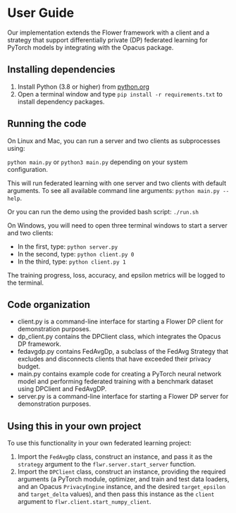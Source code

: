 # User Guide

Our implementation extends the Flower framework with a client and a strategy
that support differentially private (DP) federated learning for PyTorch models
by integrating with the Opacus package.

## Installing dependencies

1. Install Python (3.8 or higher) from [python.org](https://www.python.org/downloads/)
2. Open a terminal window and type `pip install -r requirements.txt` to install
   dependency packages.

## Running the code

On Linux and Mac, you can run a server and two clients as subprocesses using:

`python main.py` or `python3 main.py` depending on your system configuration.

This will run federated learning with one server and two clients with default
arguments. To see all available command line arguments: `python main.py --help`.

Or you can run the demo using the provided bash script: `./run.sh`

On Windows, you will need to open three terminal windows to start a server and
two clients:

- In the first, type: `python server.py`
- In the second, type: `python client.py 0`
- In the third, type: `python client.py 1`

The training progress, loss, accuracy, and epsilon metrics will be logged to the
terminal.

## Code organization

- client.py is a command-line interface for starting a Flower DP client for
  demonstration purposes.
- dp_client.py contains the DPClient class, which integrates the Opacus DP
  framework.
- fedavgdp.py contains FedAvgDp, a subclass of the FedAvg Strategy that excludes
  and disconnects clients that have exceeded their privacy budget.
- main.py contains example code for creating a PyTorch neural network model and
  performing federated training with a benchmark dataset using DPClient and
  FedAvgDP.
- server.py is a command-line interface for starting a Flower DP server for
  demonstration purposes.

## Using this in your own project

To use this functionality in your own federated learning project:

1. Import the `FedAvgDp` class, construct an instance, and pass it as the
  `strategy` argument to the `flwr.server.start_server` function.
2. Import the `DPClient` class, construct an instance, providing the required
   arguments (a PyTorch module, optimizer, and train and test data loaders, and
   an Opacus `PrivacyEngine` instance, and the desired `target_epsilon` and
   `target_delta` values), and then pass this instance as the `client` argument
   to `flwr.client.start_numpy_client`.
